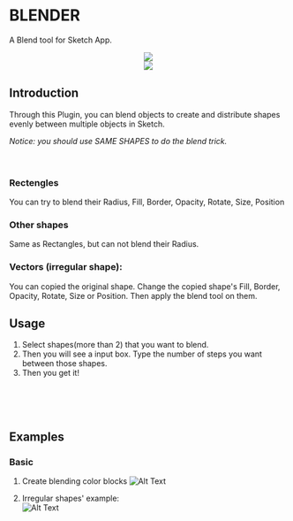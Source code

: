 # BLENDER
 
A Blend tool for Sketch App.
 
<p align="center">
  <img src = "https://github.com/bunnieabc/Blender/blob/master/doc/logo.png"/>
  <br>
  <img src = "https://github.com/bunnieabc/Blender/blob/master/doc/blender-logo.gif"/>
</p>

## Introduction  
Through this Plugin, you can blend objects to create and distribute shapes evenly between multiple objects in Sketch.

*Notice: you should use SAME SHAPES to do the blend trick.*
<br><br><br>
### Rectengles 
You can try to blend their Radius, Fill, Border, Opacity, Rotate, Size, Position
  
### Other shapes  
Same as Rectangles, but can not blend their Radius.
  
### Vectors (irregular shape):  
You can copied the original shape. Change the copied shape's Fill, Border, Opacity, Rotate, Size or Position. Then apply the blend tool on them.

## Usage  
1. Select shapes(more than 2) that you want to blend.<br>
2. Then you will see a input box. Type the number of steps you want between those shapes.<br>
3. Then you get it!<br>

<br><br><br>

## Examples
### Basic
1. Create blending color blocks 
![Alt Text](https://github.com/bunnieabc/Blender/blob/master/doc/blender-ex1.gif)
  
2. Irregular shapes' example:  
![Alt Text](https://github.com/bunnieabc/Blender/blob/master/doc/blender-ex3.gif)

